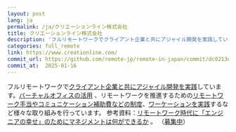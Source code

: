 ```yaml
---
layout: post
lang: ja
permalink: /ja/クリエーションライン株式会社
title: クリエーションライン株式会社
description: 'フルリモートワークでクライアント企業と共にアジャイル開発を実践しています。バーチャルオフィスの活用 、リモートワークを推進するためのリモートワーク手当やコミュニケーション補助費などの制度、ワーケーションを実践するなど様々な取り組みを行っています。 参考資料：リモートワーク時代に「エンジニアの幸せ」のためにマネジメントは何ができるか 。 （募集中）'
categories: full_remote
link: https://www.creationline.com/
commit_url: https://github.com/remote-jp/remote-in-japan/commit/dc0213e5d3bf547e1dd7b4da3b612a689016ef3e
commit_at:  2025-01-16
---
```


<p>フルリモートワークで<a href="https://www.creationline.com/digital-innovation-garage">クライアント企業と共にアジャイル開発を実践</a>しています。<a href="https://www.creationline.com/lab/38590">バーチャルオフィスの活用</a> 、リモートワークを推進するための<a href="https://www.creationline.com/lab/37838">リモートワーク手当やコミュニケーション補助費などの制度</a>、<a href="https://www.youtube.com/watch?v=4dEuXqMi7kE">ワーケーションを実践</a>するなど様々な取り組みを行っています。 参考資料：<a href="https://speakerdeck.com/yasudatadahiro/what-can-managers-do-for-happiness-of-engineer-in-the-era-of-remote-work">リモートワーク時代に「エンジニアの幸せ」のためにマネジメントは何ができるか</a> 。 （<a href="https://www.creationline.com/recruit">募集中</a>）</p>
